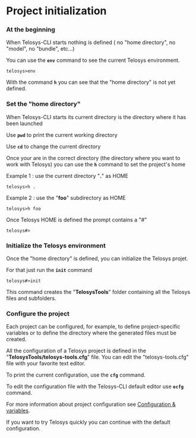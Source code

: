 # Project initialization

### At the beginning

When Telosys-CLI starts nothing is defined ( no "home directory", no "model", no "bundle", etc...)

You can use the **`env`** command to see the current Telosys environment.

```
telosys>env
```

With the command **`h`** you can see that the "home directory" is not yet defined.

### Set the "home directory"

When Telosys-CLI starts its current directory is the directory where it has been launched

Use **`pwd`** to print the current working directory

Use **`cd`** to change the current directory

Once your are in the correct directory (the directory where you want to work with Telosys) you can use the **`h`** command to set the project's home

Example 1 : use the current directory "**.**" as HOME

```
telosys>h .
```

Example 2 : use the "**foo**" subdirectory as HOME

```
telosys>h foo
```

Once Telosys HOME is defined the prompt contains a "#"

```
telosys#>
```



### Initialize the Telosys environment&#x20;

Once the "home directory" is defined, you can initialize the Telosys projet.

For that just run the **`init`** command

```
telosys#>init
```

This command creates the "**TelosysTools**" folder containing all the Telosys files and subfolders.



### Configure the project&#x20;

Each project can be configured, for example, to define project-specific variables or to define the directory where the generated files must be created.

All the configuration of a Telosys project is defined in the "**TelosysTools/telosys-tools.cfg**" file. You can edit the "telosys-tools.cfg" file with your favorite text editor.&#x20;

To print the current configuration, use the **`cfg`** command.

To edit the configuration file with the Telosys-CLI default editor use **`ecfg`** command.

For more information about project configuration see [Configuration & variables](../../configuration-and-variables.md).

If you want to try Telosys quickly you can continue with the default configuration.



